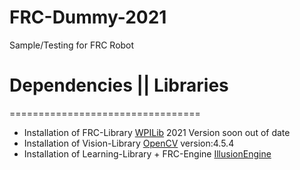 # FRC-Dummy-2021
Sample/Testing for FRC Robot
# Dependencies || Libraries
=================================
- Installation of FRC-Library [WPILib](https://github.com/wpilibsuite/allwpilib/releases/tag/v2021.3.1) 2021 Version soon out of date
- Installation of Vision-Library [OpenCV](https://github.com/opencv/opencv/tree/4.5.4) version:4.5.4
- Installation of Learning-Library + FRC-Engine [IllusionEngine](https://github.com/Primal-Illusion/IlllusionEngine)